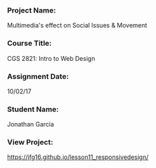 ### Project Name:  
Multimedia's effect on Social Issues & Movement

### Course Title:
CGS 2821: Intro to Web Design

### Assignment Date:  
10/02/17

### Student Name:  
Jonathan Garcia

### View Project:
 https://jfg16.github.io/lesson11_responsivedesign/
